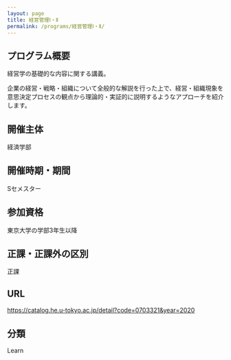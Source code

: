 ```yaml
---
layout: page
title: 経営管理Ⅰ・Ⅱ
permalink: /programs/経営管理Ⅰ・Ⅱ/
---
```

<!--  -->
<!-- # 経営管理Ⅰ・Ⅱ -->

## プログラム概要
経営学の基礎的な内容に関する講義。

企業の経営・戦略・組織について全般的な解説を行った上で、経営・組織現象を意思決定プロセスの観点から理論的・実証的に説明するようなアプローチを紹介します。

## 開催主体
経済学部

## 開催時期・期間
Sセメスター

## 参加資格
東京大学の学部3年生以降

## 正課・正課外の区別
正課

## URL
https://catalog.he.u-tokyo.ac.jp/detail?code=0703321&year=2020

## 分類
Learn
